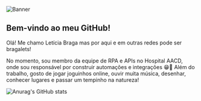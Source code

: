 ![Banner](https://cdn.discordapp.com/attachments/691751298403664095/1124467733107572818/BBB.gif)
## Bem-vindo ao meu GitHub!
Olá! Me chamo Letícia Braga mas por aqui e em outras redes pode ser bragalets!

No momento, sou membro da equipe de RPA e APIs no Hospital AACD, onde sou responsável por construir automações e integrações 😁🤖
Além do trabalho, gosto de jogar joguinhos online, ouvir muita música, desenhar, conhecer lugares e passar um tempinho na natureza!

![Anurag's GitHub stats](https://github-readme-stats.vercel.app/api?username=bragalets&theme=slateorange)
